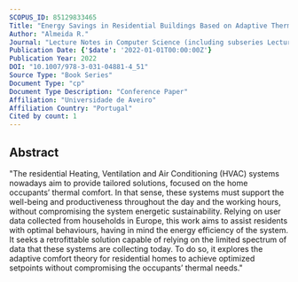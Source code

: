 ```yaml
---
SCOPUS_ID: 85129833465
Title: "Energy Savings in Residential Buildings Based on Adaptive Thermal Comfort Models"
Author: "Almeida R."
Journal: "Lecture Notes in Computer Science (including subseries Lecture Notes in Artificial Intelligence and Lecture Notes in Bioinformatics)"
Publication Date: {'$date': '2022-01-01T00:00:00Z'}
Publication Year: 2022
DOI: "10.1007/978-3-031-04881-4_51"
Source Type: "Book Series"
Document Type: "cp"
Document Type Description: "Conference Paper"
Affiliation: "Universidade de Aveiro"
Affiliation Country: "Portugal"
Cited by count: 1
---
```


## Abstract
"The residential Heating, Ventilation and Air Conditioning (HVAC) systems nowadays aim to provide tailored solutions, focused on the home occupants’ thermal comfort. In that sense, these systems must support the well-being and productiveness throughout the day and the working hours, without compromising the system energetic sustainability. Relying on user data collected from households in Europe, this work aims to assist residents with optimal behaviours, having in mind the energy efficiency of the system. It seeks a retrofittable solution capable of relying on the limited spectrum of data that these systems are collecting today. To do so, it explores the adaptive comfort theory for residential homes to achieve optimized setpoints without compromising the occupants’ thermal needs."
